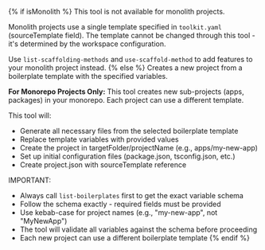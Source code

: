 {% if isMonolith %}
This tool is not available for monolith projects.

Monolith projects use a single template specified in `toolkit.yaml` (sourceTemplate field). The template cannot be changed through this tool - it's determined by the workspace configuration.

Use `list-scaffolding-methods` and `use-scaffold-method` to add features to your monolith project instead.
{% else %}
Creates a new project from a boilerplate template with the specified variables.

**For Monorepo Projects Only:**
This tool creates new sub-projects (apps, packages) in your monorepo. Each project can use a different template.

This tool will:
- Generate all necessary files from the selected boilerplate template
- Replace template variables with provided values
- Create the project in targetFolder/projectName (e.g., apps/my-new-app)
- Set up initial configuration files (package.json, tsconfig.json, etc.)
- Create project.json with sourceTemplate reference

IMPORTANT:
- Always call `list-boilerplates` first to get the exact variable schema
- Follow the schema exactly - required fields must be provided
- Use kebab-case for project names (e.g., "my-new-app", not "MyNewApp")
- The tool will validate all variables against the schema before proceeding
- Each new project can use a different boilerplate template
{% endif %}

